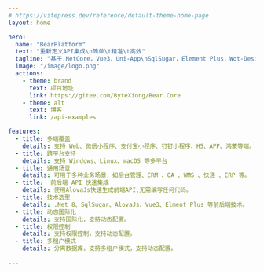 ```yaml
---
# https://vitepress.dev/reference/default-theme-home-page
layout: home

hero:
  name: "BearPlatform"
  text: "重新定义API集成\n简单\t精准\t高效"
  tagline: "基于.NetCore，Vue3，Uni-App\nSqlSugar，Element Plus，Wot-Design-Uni"
  image: "/image/logo.png"
  actions:
    - theme: brand
      text: 项目地址
      link: https://gitee.com/ByteXiong/Bear.Core
    - theme: alt
      text: 博客
      link: /api-examples

features:
  - title: 多端覆盖
    details: 支持 Web、微信小程序、支付宝小程序、钉钉小程序、H5、APP、鸿蒙等端。
  - title: 跨平台支持
    details: 支持 Windows、Linux、macOS 等多平台
  - title: 通用场景
    details: 可用于多种业务场景，如后台管理、CRM 、OA 、WMS 、快递 、ERP 等。
  - title:  前后端 API 快速集成
    details: 使用AlovaJs快速生成前端API,无需编写任何代码。
  - title: 技术选型
    details: .Net 8、SqlSugar、AlovaJs、Vue3、Elment Plus 等前后端技术。
  - title: 动态国际化
    details: 支持国际化，支持动态配置。
  - title: 权限控制
    details: 支持权限控制，支持动态配置。
  - title: 多租户模式
    details: 分离数据库，支持多租户模式，支持动态配置。
  
---
```


